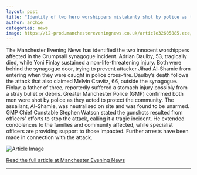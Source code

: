 ```yaml
---
layout: post
title: "Identity of two hero worshippers mistakenly shot by police as they tried to stop terrorist revealed"
author: archie
categories: news
image: https://i2-prod.manchestereveningnews.co.uk/article32605885.ece/ALTERNATES/s1200/0_Stabbing-At-Manchester-Synagogue.jpg
---
```

The Manchester Evening News has identified the two innocent worshippers affected in the Crumpsall synagogue incident. Adrian Daulby, 53, tragically died, while Yoni Finlay sustained a non-life-threatening injury. Both were behind the synagogue door, trying to prevent attacker Jihad Al-Shamie from entering when they were caught in police cross-fire. Daulby’s death follows the attack that also claimed Melvin Cravitz, 66, outside the synagogue. Finlay, a father of three, reportedly suffered a stomach injury possibly from a stray bullet or debris. Greater Manchester Police (GMP) confirmed both men were shot by police as they acted to protect the community. The assailant, Al-Shamie, was neutralised on site and was found to be unarmed. GMP Chief Constable Stephen Watson stated the gunshots resulted from officers' efforts to stop the attack, calling it a tragic incident. He extended condolences to the families and community affected, while specialist officers are providing support to those impacted. Further arrests have been made in connection with the attack.

![Article Image](https://i2-prod.manchestereveningnews.co.uk/article32605885.ece/ALTERNATES/s1200/0_Stabbing-At-Manchester-Synagogue.jpg)

[Read the full article at Manchester Evening News](https://www.manchestereveningnews.co.uk/news/greater-manchester-news/manchester-synagogue-terror-attack-shot-32605531)

---
